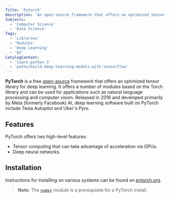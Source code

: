 ```yaml
---
Title: 'Pytorch'
Description: 'An open-source framework that offers an optimized tensor library for deep learning.'
Subjects:
  - 'Computer Science'
  - 'Data Science'
Tags:
  - 'Libraries'
  - 'Modules'
  - 'Deep Learning'
  - 'AI'
CatalogContent:
  - 'learn-python-3'
  - 'paths/build-deep-learning-models-with-tensorflow'
---
```


**PyTorch** is a free [open-source](https://www.codecademy.com/resources/docs/general/open-source) framework that offers an optimized tensor library for deep learning. It offers a number of modules based on the Torch library and can be used for applications such as natural language processing and computer vision. Released in 2016 and developed primarily by Meta (formerly Facebook) AI, deep learning software built on PyTorch include Tesla Autopilot and Uber's Pyro.

## Features

PyTorch offers two high-level features:

- Tensor computing that can take advantage of acceleration via GPUs.
- Deep neural networks.

## Installation

Instructions for installing on various systems can be found on [pytorch.org](https://pytorch.org/get-started/locally/).

> **Note:** The [`numpy`](https://www.codecademy.com/resources/docs/numpy) module is a prerequisite for a PyTorch install.
